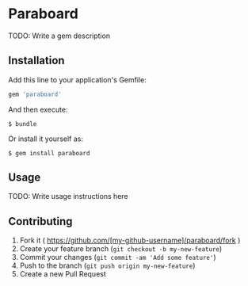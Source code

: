 # Paraboard

TODO: Write a gem description

## Installation

Add this line to your application's Gemfile:

```ruby
gem 'paraboard'
```

And then execute:

    $ bundle

Or install it yourself as:

    $ gem install paraboard

## Usage

TODO: Write usage instructions here

## Contributing

1. Fork it ( https://github.com/[my-github-username]/paraboard/fork )
2. Create your feature branch (`git checkout -b my-new-feature`)
3. Commit your changes (`git commit -am 'Add some feature'`)
4. Push to the branch (`git push origin my-new-feature`)
5. Create a new Pull Request

